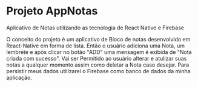 # Projeto AppNotas
Aplicativo de Notas utilizando as tecnologia de React Native e Firebase

O conceito do projeto é um aplicativo de Bloco de notas desenvolvido em React-Native em forma de lista. Então 
o usuário adiciona uma Nota, um lembrete e após clicar no botão "ADD" uma mensagem é exibida de "Nota criada com sucesso".
Vai ser Permitido ao usuário alterar e atulizar suas notas a qualquer momento assim como deletar a Nota caso desejar.
Para persistir meus dados utilizarei o Firebase como banco de dados da minha aplicação.
